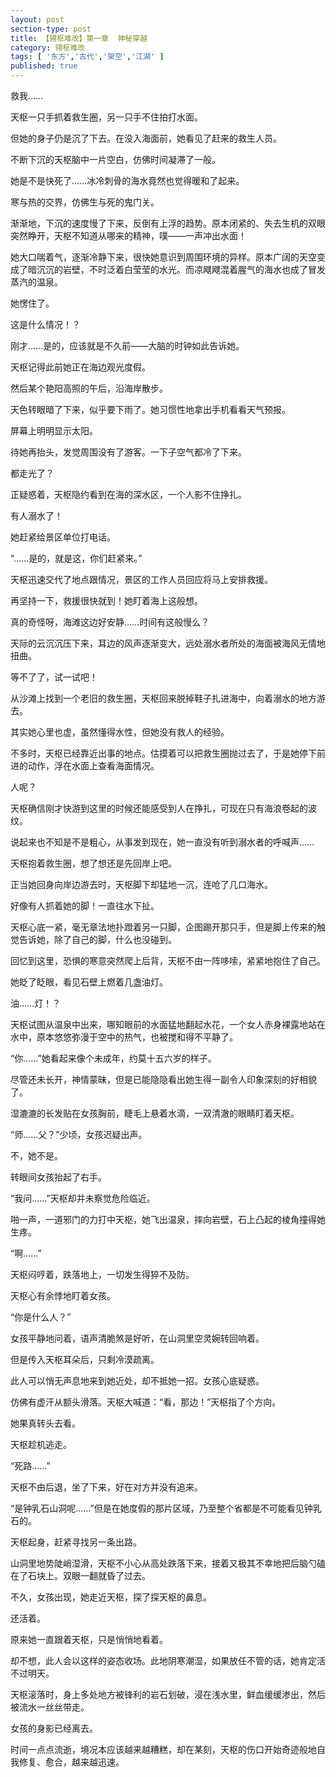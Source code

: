 ```yaml
---
layout: post
section-type: post
title: 【翎枢难改】第一章  神秘穿越
category: 翎枢难改
tags: [ '东方','古代','架空','江湖' ]
published: true
---
```

救我……

天枢一只手抓着救生圈，另一只手不住拍打水面。

但她的身子仍是沉了下去。在没入海面前，她看见了赶来的救生人员。

不断下沉的天枢脑中一片空白，仿佛时间凝滞了一般。

她是不是快死了……冰冷刺骨的海水竟然也觉得暖和了起来。

寒与热的交界，仿佛生与死的鬼门关。

渐渐地，下沉的速度慢了下来，反倒有上浮的趋势。原本闭紧的、失去生机的双眼突然睁开，天枢不知道从哪来的精神，噗——一声冲出水面！

她大口喘着气，逐渐冷静下来，很快她意识到周围环境的异样。原本广阔的天空变成了暗沉沉的岩壁，不时泛着白莹莹的水光。而凉飕飕混着腥气的海水也成了冒发蒸汽的温泉。

她愣住了。

这是什么情况！？

刚才……是的，应该就是不久前——大脑的时钟如此告诉她。

天枢记得此前她正在海边观光度假。

然后某个艳阳高照的午后，沿海岸散步。

天色转眼暗了下来，似乎要下雨了。她习惯性地拿出手机看看天气预报。

屏幕上明明显示太阳。

待她再抬头，发觉周围没有了游客。一下子空气都冷了下来。

都走光了？

正疑惑着，天枢隐约看到在海的深水区，一个人影不住挣扎。

有人溺水了！

她赶紧给景区单位打电话。

“……是的，就是这，你们赶紧来。”

天枢迅速交代了地点跟情况，景区的工作人员回应将马上安排救援。

再坚持一下，救援很快就到！她盯着海上这般想。

真的奇怪呀，海滩这边好安静……时间有这般慢么？

天际的云沉沉压下来，耳边的风声逐渐变大，远处溺水者所处的海面被海风无情地扭曲。

等不了了，试一试吧！

从沙滩上找到一个老旧的救生圈，天枢回来脱掉鞋子扎进海中，向着溺水的地方游去。

其实她心里也虚，虽然懂得水性，但她没有救人的经验。

不多时，天枢已经靠近出事的地点。估摸着可以把救生圈抛过去了，于是她停下前进的动作，浮在水面上查看海面情况。

人呢？

天枢确信刚才快游到这里的时候还能感受到人在挣扎，可现在只有海浪卷起的波纹。

说起来也不知是不是粗心，从事发到现在，她一直没有听到溺水者的呼喊声……

天枢抱着救生圈，想了想还是先回岸上吧。

正当她回身向岸边游去时，天枢脚下却猛地一沉，连呛了几口海水。

好像有人抓着她的脚！一直往水下扯。

天枢心底一紧，毫无章法地扑蹬着另一只脚，企图踢开那只手，但是脚上传来的触觉告诉她，除了自己的脚，什么也没碰到。

回忆到这里，恐惧的寒意突然爬上后背，天枢不由一阵哆嗦，紧紧地抱住了自己。

她眨了眨眼，看见石壁上燃着几盏油灯。

油……灯！？

天枢试图从温泉中出来，哪知眼前的水面猛地翻起水花，一个女人赤身裸露地站在水中，原本悠悠弥漫于空中的热气，也被搅和得不平静了。

“你……”她看起来像个未成年，约莫十五六岁的样子。

尽管还未长开，神情蒙昧，但是已能隐隐看出她生得一副令人印象深刻的好相貌了。

湿漉漉的长发贴在女孩胸前，睫毛上悬着水滴，一双清澈的眼睛盯着天枢。

“师……父？”少顷，女孩迟疑出声。

不，她不是。

转眼间女孩抬起了右手。

“我问……”天枢却并未察觉危险临近。

啪一声，一道邪门的力打中天枢，她飞出温泉，摔向岩壁，石上凸起的棱角撞得她生疼。

“啊……”

天枢闷哼着，跌落地上，一切发生得猝不及防。

天枢心有余悸地盯着女孩。

“你是什么人？”

女孩平静地问着，语声清脆煞是好听，在山洞里空灵婉转回响着。

但是传入天枢耳朵后，只剩冷漠疏离。

此人可以悄无声息地来到她近处，却不抵她一招。女孩心底疑惑。

仿佛有虚汗从额头滑落。天枢大喊道：“看，那边！”天枢指了个方向。

她果真转头去看。

天枢趁机逃走。

“死路……”

天枢不由后退，坐了下来，好在对方并没有追来。

“是钟乳石山洞呢……”但是在她度假的那片区域，乃至整个省都是不可能看见钟乳石的。

天枢起身，赶紧寻找另一条出路。

山洞里地势陡峭湿滑，天枢不小心从高处跌落下来，接着又极其不幸地把后脑勺磕在了石块上。双眼一翻就昏了过去。

不久，女孩出现，她走近天枢，探了探天枢的鼻息。

还活着。

原来她一直跟着天枢，只是悄悄地看着。

却不想，此人会以这样的姿态收场。此地阴寒潮湿，如果放任不管的话，她肯定活不过明天。

天枢滚落时，身上多处地方被锋利的岩石划破，浸在浅水里，鲜血缓缓渗出，然后被流水一丝丝带走。

女孩的身影已经离去。

时间一点点流逝，境况本应该越来越糟糕，却在某刻，天枢的伤口开始奇迹般地自我修复、愈合，越来越迅速。


